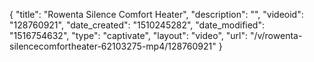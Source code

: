 {
    "title": "Rowenta Silence Comfort Heater",
    "description": "",
    "videoid": "128760921",
    "date_created": "1510245282",
    "date_modified": "1516754632",
    "type": "captivate",
    "layout": "video",
    "url": "\/v\/rowenta-silencecomfortheater-62103275-mp4\/128760921"
}